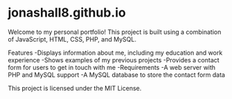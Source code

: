 # jonashall8.github.io

Welcome to my personal portfolio! This project is built using a combination of JavaScript, HTML, CSS, PHP, and MySQL.

Features -Displays information about me, including my education and work experience -Shows examples of my previous projects -Provides a contact form for users to get in touch with me -Requirements -A web server with PHP and MySQL support -A MySQL database to store the contact form data

This project is licensed under the MIT License.
